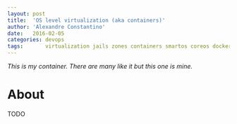 ```yaml
---
layout: post
title:  'OS level virtualization (aka containers)'
author: 'Alexandre Constantino'
date:   2016-02-05
categories: devops
tags:       virtualization jails zones containers smartos coreos docker rocket
---
```




*This is my container. There are many like it but this one is mine.*

# About

TODO
